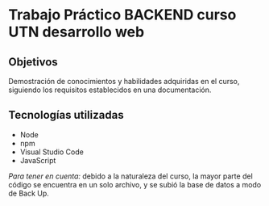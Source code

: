 # Trabajo Práctico BACKEND curso UTN desarrollo web

## Objetivos

Demostración de conocimientos y habilidades adquiridas en el curso, siguiendo los requisitos establecidos en una documentación.

## Tecnologías utilizadas
* Node
* npm
* Visual Studio Code
* JavaScript

_Para tener en cuenta:_ debido a la naturaleza del curso, la mayor parte del código se encuentra en un solo archivo, y se subió la base de datos a modo de Back Up.

